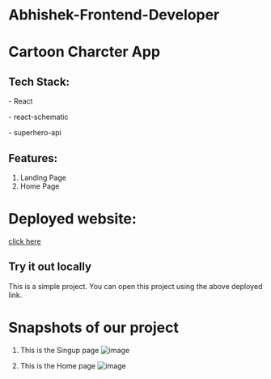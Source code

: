 # Abhishek-Frontend-Developer
# Cartoon Charcter App


## Tech Stack:
  <p>- React</p>
  <p>- react-schematic</p>
  <p>- superhero-api</p>
 
  
## Features:
1. Landing Page
2. Home Page
 

# Deployed website:
[click here](https://unvoid-frontend.vercel.app/)

## Try it out locally
This is a simple project. You can open this project using the above deployed link.  

<h1>Snapshots of our project</h1>

1. This is the Singup page
![image](https://github.com/abhiamber/Abhishek-Frontend-Developer/assets/102507444/e0d37a28-8f3f-4be0-88fd-c91150fb06eb)

2. This is the Home page
![image](https://github.com/abhiamber/unvoidtech/assets/102507444/5279cf0f-1d3e-4a2a-8798-bd1b5ac547f0)




